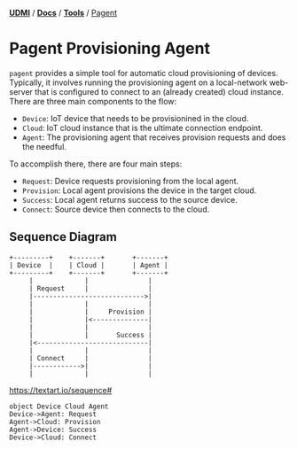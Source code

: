 [**UDMI**](../../) / [**Docs**](../) / [**Tools**](./)
/ [Pagent](#)

# Pagent Provisioning Agent

`pagent` provides a simple tool for automatic cloud provisioning of devices. Typically,
it involves running the provisioning agent on a local-network web-server that is
configured to connect to an (already created) cloud instance.  There are three main
components to the flow:

* `Device`: IoT device that needs to be provisionined in the cloud.
* `Cloud`: IoT cloud instance that is the ultimate connection endpoint.
* `Agent`: The provisioning agent that receives provision requests and does the needful.

To accomplish there, there are four main steps:

* `Request`: Device requests provisioning from the local agent.
* `Provision`: Local agent provisions the device in the target cloud.
* `Success`: Local agent returns success to the source device.
* `Connect`: Source device then connects to the cloud.

## Sequence Diagram

```
+---------+    +-------+       +-------+
| Device  |    | Cloud |       | Agent |
+---------+    +-------+       +-------+
     |             |               |
     | Request     |               |
     |---------------------------->|
     |             |               |
     |             |     Provision |
     |             |<--------------|
     |             |               |
     |             |       Success |
     |<----------------------------|
     |             |               |
     | Connect     |               |
     |------------>|               |
     |             |               |
```

https://textart.io/sequence#

```
object Device Cloud Agent
Device->Agent: Request
Agent->Cloud: Provision
Agent->Device: Success
Device->Cloud: Connect
```
